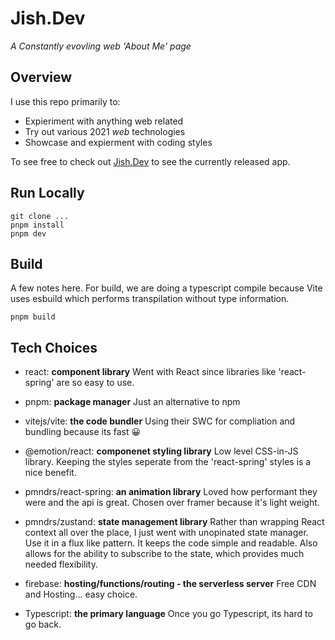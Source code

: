 # Jish.Dev

_A Constantly evovling web 'About Me' page_

## Overview

I use this repo primarily to:

- Expieriment with anything web related
- Try out various 2021 _web_ technologies
- Showcase and expierment with coding styles

To see free to check out [Jish.Dev](https://jish.dev) to see the currently released app.

## Run Locally

```
git clone ...
pnpm install
pnpm dev
```

## Build

A few notes here. For build, we are doing a typescript compile because Vite uses esbuild which performs transpilation without type information.

```
pnpm build
```

## Tech Choices

- react: **component library**
  Went with React since libraries like 'react-spring' are so easy to use.

- pnpm: **package manager**
  Just an alternative to npm

- vitejs/vite: **the code bundler**
  Using their SWC for compliation and bundling because its fast 😀

- @emotion/react: **componenet styling library**
  Low level CSS-in-JS library. Keeping the styles seperate from the 'react-spring' styles is a nice benefit.

- pmndrs/react-spring: **an animation library**
  Loved how performant they were and the api is great. Chosen over framer because it's light weight.

- pmndrs/zustand: **state management library**
  Rather than wrapping React context all over the place, I just went with unopinated state manager. Use it in a flux like pattern. It keeps the code simple and readable. Also allows for the ability to subscribe to the state, which provides much needed flexibility.

- firebase: **hosting/functions/routing - the serverless server**
  Free CDN and Hosting... easy choice.

- Typescript: **the primary language**
  Once you go Typescript, its hard to go back.
